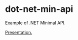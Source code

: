 # dot-net-min-api

Example of .NET Minimal API.

[Presentation.](https://www.canva.com/design/DAEinYW9sHk/wGmyWttxF42q_7m0HDpcaw/view?utm_content=DAEinYW9sHk&utm_campaign=designshare&utm_medium=link&utm_source=sharebutton)


